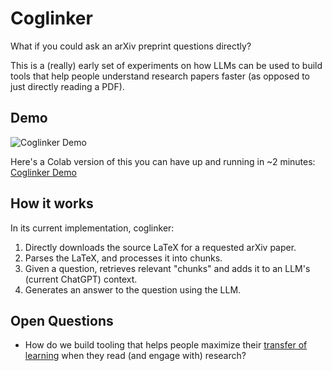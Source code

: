 # Coglinker
What if you could ask an arXiv preprint questions directly?

This is a (really) early set of experiments on how LLMs can be used to build tools that help people understand research papers faster (as opposed to just directly reading a PDF). 

## Demo
![Coglinker Demo](LINK)

Here's a Colab version of this you can have up and running in ~2 minutes: [Coglinker Demo](LINK)

## How it works
In its current implementation, coglinker:

1. Directly downloads the source LaTeX for a requested arXiv paper.
2. Parses the LaTeX, and processes it into chunks.
3. Given a question, retrieves relevant "chunks" and adds it to an LLM's (current ChatGPT) context.
4. Generates an answer to the question using the LLM.

## Open Questions
* How do we build tooling that helps people maximize their [transfer of learning](https://en.wikipedia.org/wiki/Transfer_of_learning) when they read (and engage with) research?
